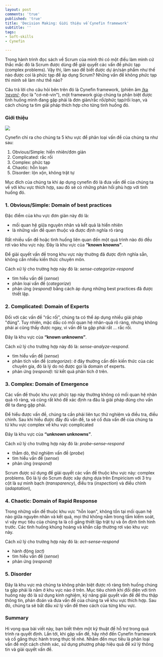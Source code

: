 ```yaml
---
layout: post
comments: 'true'
published: 'true'
title: 'Decision Making: Giới thiệu về Cynefin framework'
subtitle: ''
tags:
- Soft-skills
- Cynefin

---
```

Trong hành trình đọc sách về Scrum của mình thì có một điều làm mình cứ thắc mắc đó là Scrum được dùng để giải quyết các vấn đề phức tạp (complex problems). Vậy thì, làm sao để biết được dự án/sản phẩm như thế nào được coi là phức tạp để áp dụng Scrum? Những vấn đề không phức tạp thì mình sẽ làm như thế nào?

Câu trả lời cho câu hỏi bên trên đó là Cynefin framework, (phiên âm [/kəˈnɛvɪn/](https://en.wikipedia.org/wiki/Help:IPA/English "Help:IPA/English"); đọc là "cơ-nê-vin"), một framework giúp chúng ta phân biệt được tình huống mình đang gặp phải là đơn giản/rắc rối/phức tạp/rối loạn, và cách chúng ta tìm giải pháp thích hợp cho từng tình huống đó.

### Giới thiệu

![](https://upload.wikimedia.org/wikipedia/commons/1/15/Cynefin_as_of_1st_June_2014.png)

Cynefin chỉ ra cho chúng ta 5 khu vực để phân loại vấn đề của chúng ta như sau:

1. Obvious/Simple: hiển nhiên/đơn giản
2. Complicated: rắc rối
3. Complex: phức tạp
4. Chaotic: hỗn loạn
5. Disorder: lộn xộn, không trật tự

Mục đích của chúng ta khi áp dụng cynefin đó là đưa vấn đề của chúng ta về với khu vực thích hợp, sau đó sẽ có những phản hồi phù hợp với tình huống đó.

### 1. Obvious/Simple: Domain of best practices

Đặc điểm của khu vực đơn giản này đó là:

* mối quan hệ giữa nguyên nhân và kết quả là hiển nhiên
* là những vấn đề quen thuộc và được định nghĩa rõ ràng

Rất nhiều vấn đề hoặc tình huống liên quan đến một quá trình nào đó đều rơi vào khu vực này. Đây là khu vực của **“known knowns”**.

Để giải quyết vấn đề trong khu vực này thường đã được định nghĩa sẵn, không cần nhiều kiến thức chuyên môn.

Cách xử lý cho trường hợp này đó là: _sense-categorize-respond_

* tìm hiểu vấn đề (_sense_)
* phân loại vấn đề (_categorize_)
* phản ứng (_respond)_ bằng cách áp dụng những best practices đã được thiết lập.

### 2. Complicated: Domain of Experts

Đối với các vấn đề "rắc rối", chúng ta có thể áp dụng nhiều giải pháp "đúng". Tuy nhiên, mặc dầu có mối quan hệ nhân-quả rõ ràng, nhưng không phải ai cũng thấy được ngay, vì vấn đề ta gặp phải rất ... rắc rối.

Đây là khu vực của **“known unknowns”**. 

Cách xử lý cho trường hợp này đó là: _sense-analyze-respond_. 

* tìm hiểu vấn đề (_sense_)
* phân tích vấn đề (_categorize_): ở đây thường cần đến kiến thức của các chuyên gia, đó là lý do nó được gọi là domain of experts.
* phản ứng (_respond):_ từ kết quả phân tích ở trên.

### 3. Complex: Domain of Emergence

Các vấn đề thuộc khu vực phức tạp này thường không có mối quan hệ nhân quả rõ ràng, và cũng rất khó để xác định ra đâu là giải pháp đúng cho vấn đề ta đang gặp phải.

Để hiểu được vấn đề, chúng ta cần phải liên tục thử nghiệm và điều tra, điều chỉnh. Sau khi hiểu được đầy đủ vấn đề, ta sẽ cố đưa vấn đề của chúng ta từ khu vực complex về khu vực complicated

Đây là khu vực của **“unknown unknowns”**. 

Cách xử lý cho trường hợp này đó là: _probe–sense–respond_

* thằm dò, thử nghiệm vấn đề (_probe_)
* tìm hiểu vấn đề (_sense_)
* phản ứng (_respond)_

Scrum được sử dụng để giải quyết các vấn đề thuộc khu vực này: complex problems. Đó là lý do Scrum được xây dựng dựa trên Empiricism với 3 trụ cột là sự minh bạch (_transparency_), điều tra (_inspection_) và điều chỉnh (_adaptation_),

### 4. Chaotic: Domain of Rapid Response

Trong những vấn đề thuộc khu vực "hỗn loạn", không tồn tại mối quan hệ nào giữa nguyên nhân và kết quả, mọi thứ không nằm trong tầm kiểm soát, vì vậy mục tiêu của chúng ta là cố gắng thiết lập trật tự và ổn định tình hình trước. Các tình huống khủng hoảng và khẩn cấp thường rơi vào khu vực này. 

Cách xử lý cho trường hợp này đó là: _act–sense–respond_

* hành động (_act_)
* tìm hiểu vấn đề (_sense_)
* phản ứng (_respond)_

### 5. Disorder

Đây là khu vực mà chúng ta không phân biệt được rõ ràng tình huống chúng ta gặp phải là nằm ở khu vực nào ở trên. Mục tiêu chính khi đối diện với tình huống này đó là sử dụng kinh nghiệm, kỹ năng giải quyết vấn đề để thu thập thông tin, phán đoán và đưa vấn đề của chúng ta về khu vực thích hợp. Sau đó, chúng ta sẽ bắt đầu xử lý vấn đề theo cách của từng khu vực.

### Summary

Hi vọng qua bài viết này, bạn biết thêm một kỹ thuật để hỗ trợ trong quá trình ra quyết định. Lần tới, khi gặp vấn đề, hãy nhớ đến Cynefin framework và cố gắng thực hành trong thực tế nhé. Nhắm đến mục tiêu là phân loại vấn đề một cách chính xác, sử dụng phương pháp hiệu quả để xử lý thông tin và giải quyết vấn đề.